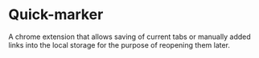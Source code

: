 # Quick-marker
A chrome extension that allows saving of current tabs or manually added links into the local storage for the purpose of reopening them later.
